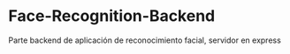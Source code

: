 # Face-Recognition-Backend
Parte backend de aplicación de reconocimiento facial, servidor en express
